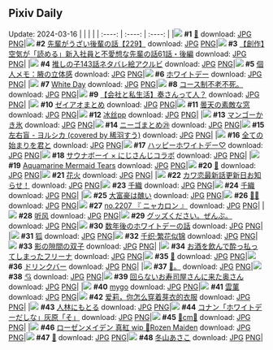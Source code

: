 ## Pixiv Daily
Update: 2024-03-16
|      |      |      |
| :----: | :----: | :----: |
|![](https://pixiv.microyu.workers.dev/c/240x480/img-master/img/2024/03/14/00/00/26/116893397_p0_master1200.jpg) **#1** [🖤](https://www.pixiv.net/artworks/116893397) download: [JPG](https://pixiv.microyu.workers.dev/img-original/img/2024/03/14/00/00/26/116893397_p0.jpg) [PNG](https://pixiv.microyu.workers.dev/img-original/img/2024/03/14/00/00/26/116893397_p0.png)|![](https://pixiv.microyu.workers.dev/c/240x480/img-master/img/2024/03/15/19/00/24/116941542_p0_master1200.jpg) **#2** [先輩がうざい後輩の話【229】](https://www.pixiv.net/artworks/116941542) download: [JPG](https://pixiv.microyu.workers.dev/img-original/img/2024/03/15/19/00/24/116941542_p0.jpg) [PNG](https://pixiv.microyu.workers.dev/img-original/img/2024/03/15/19/00/24/116941542_p0.png)|![](https://pixiv.microyu.workers.dev/c/240x480/img-master/img/2024/03/14/20/31/13/116915149_p0_master1200.jpg) **#3** [【創作】空気が「読める」新入社員と不愛想な先輩の話61話・後編](https://www.pixiv.net/artworks/116915149) download: [JPG](https://pixiv.microyu.workers.dev/img-original/img/2024/03/14/20/31/13/116915149_p0.jpg) [PNG](https://pixiv.microyu.workers.dev/img-original/img/2024/03/14/20/31/13/116915149_p0.png)|
|![](https://pixiv.microyu.workers.dev/c/240x480/img-master/img/2024/03/14/09/51/24/116902831_p0_master1200.jpg) **#4** [推しの子143話ネタバレ絵アクルビ](https://www.pixiv.net/artworks/116902831) download: [JPG](https://pixiv.microyu.workers.dev/img-original/img/2024/03/14/09/51/24/116902831_p0.jpg) [PNG](https://pixiv.microyu.workers.dev/img-original/img/2024/03/14/09/51/24/116902831_p0.png)|![](https://pixiv.microyu.workers.dev/c/240x480/img-master/img/2024/03/14/06/00/09/116900021_p0_master1200.jpg) **#5** [個人メモ：腋の立体感](https://www.pixiv.net/artworks/116900021) download: [JPG](https://pixiv.microyu.workers.dev/img-original/img/2024/03/14/06/00/09/116900021_p0.jpg) [PNG](https://pixiv.microyu.workers.dev/img-original/img/2024/03/14/06/00/09/116900021_p0.png)|![](https://pixiv.microyu.workers.dev/c/240x480/img-master/img/2024/03/14/20/30/03/116915098_p0_master1200.jpg) **#6** [ホワイトデー](https://www.pixiv.net/artworks/116915098) download: [JPG](https://pixiv.microyu.workers.dev/img-original/img/2024/03/14/20/30/03/116915098_p0.jpg) [PNG](https://pixiv.microyu.workers.dev/img-original/img/2024/03/14/20/30/03/116915098_p0.png)|
|![](https://pixiv.microyu.workers.dev/c/240x480/img-master/img/2024/03/14/00/04/19/116893797_p0_master1200.jpg) **#7** [White Day](https://www.pixiv.net/artworks/116893797) download: [JPG](https://pixiv.microyu.workers.dev/img-original/img/2024/03/14/00/04/19/116893797_p0.jpg) [PNG](https://pixiv.microyu.workers.dev/img-original/img/2024/03/14/00/04/19/116893797_p0.png)|![](https://pixiv.microyu.workers.dev/c/240x480/img-master/img/2024/03/15/15/55/29/116910560_p0_master1200.jpg) **#8** [コース制不老不死。](https://www.pixiv.net/artworks/116910560) download: [JPG](https://pixiv.microyu.workers.dev/img-original/img/2024/03/15/15/55/29/116910560_p0.jpg) [PNG](https://pixiv.microyu.workers.dev/img-original/img/2024/03/15/15/55/29/116910560_p0.png)|![](https://pixiv.microyu.workers.dev/c/240x480/img-master/img/2024/03/15/12/00/13/116933845_p0_master1200.jpg) **#9** [【会社と私生活】奏さんって人？](https://www.pixiv.net/artworks/116933845) download: [JPG](https://pixiv.microyu.workers.dev/img-original/img/2024/03/15/12/00/13/116933845_p0.jpg) [PNG](https://pixiv.microyu.workers.dev/img-original/img/2024/03/15/12/00/13/116933845_p0.png)|
|![](https://pixiv.microyu.workers.dev/c/240x480/img-master/img/2024/03/14/19/03/53/116912571_p0_master1200.jpg) **#10** [ゼイアオまとめ](https://www.pixiv.net/artworks/116912571) download: [JPG](https://pixiv.microyu.workers.dev/img-original/img/2024/03/14/19/03/53/116912571_p0.jpg) [PNG](https://pixiv.microyu.workers.dev/img-original/img/2024/03/14/19/03/53/116912571_p0.png)|![](https://pixiv.microyu.workers.dev/c/240x480/img-master/img/2024/03/15/07/30/02/116930263_p0_master1200.jpg) **#11** [曇天の素敵な窓](https://www.pixiv.net/artworks/116930263) download: [JPG](https://pixiv.microyu.workers.dev/img-original/img/2024/03/15/07/30/02/116930263_p0.jpg) [PNG](https://pixiv.microyu.workers.dev/img-original/img/2024/03/15/07/30/02/116930263_p0.png)|![](https://pixiv.microyu.workers.dev/c/240x480/img-master/img/2024/03/15/14/02/36/116935814_p0_master1200.jpg) **#12** [冰丝pp](https://www.pixiv.net/artworks/116935814) download: [JPG](https://pixiv.microyu.workers.dev/img-original/img/2024/03/15/14/02/36/116935814_p0.jpg) [PNG](https://pixiv.microyu.workers.dev/img-original/img/2024/03/15/14/02/36/116935814_p0.png)|
|![](https://pixiv.microyu.workers.dev/c/240x480/img-master/img/2024/03/15/18/56/39/116941393_p0_master1200.jpg) **#13** [マンゴーかき氷](https://www.pixiv.net/artworks/116941393) download: [JPG](https://pixiv.microyu.workers.dev/img-original/img/2024/03/15/18/56/39/116941393_p0.jpg) [PNG](https://pixiv.microyu.workers.dev/img-original/img/2024/03/15/18/56/39/116941393_p0.png)|![](https://pixiv.microyu.workers.dev/c/240x480/img-master/img/2024/03/14/00/25/01/116894640_p0_master1200.jpg) **#14** [ニーゴまとめ㉙](https://www.pixiv.net/artworks/116894640) download: [JPG](https://pixiv.microyu.workers.dev/img-original/img/2024/03/14/00/25/01/116894640_p0.jpg) [PNG](https://pixiv.microyu.workers.dev/img-original/img/2024/03/14/00/25/01/116894640_p0.png)|![](https://pixiv.microyu.workers.dev/c/240x480/img-master/img/2024/03/14/00/00/08/116893315_p0_master1200.jpg) **#15** [左右盲 - ヨルシカ (covered by 稀羽すう)](https://www.pixiv.net/artworks/116893315) download: [JPG](https://pixiv.microyu.workers.dev/img-original/img/2024/03/14/00/00/08/116893315_p0.jpg) [PNG](https://pixiv.microyu.workers.dev/img-original/img/2024/03/14/00/00/08/116893315_p0.png)|
|![](https://pixiv.microyu.workers.dev/c/240x480/img-master/img/2024/03/15/07/18/49/116930136_p0_master1200.jpg) **#16** [全ての始まりを君と](https://www.pixiv.net/artworks/116930136) download: [JPG](https://pixiv.microyu.workers.dev/img-original/img/2024/03/15/07/18/49/116930136_p0.jpg) [PNG](https://pixiv.microyu.workers.dev/img-original/img/2024/03/15/07/18/49/116930136_p0.png)|![](https://pixiv.microyu.workers.dev/c/240x480/img-master/img/2024/03/15/18/30/17/116940681_p0_master1200.jpg) **#17** [ハッピーホワイトデー♡](https://www.pixiv.net/artworks/116940681) download: [JPG](https://pixiv.microyu.workers.dev/img-original/img/2024/03/15/18/30/17/116940681_p0.jpg) [PNG](https://pixiv.microyu.workers.dev/img-original/img/2024/03/15/18/30/17/116940681_p0.png)|![](https://pixiv.microyu.workers.dev/c/240x480/img-master/img/2024/03/14/22/22/47/116919232_p0_master1200.jpg) **#18** [サウナボーイ × にじさんじコラボ](https://www.pixiv.net/artworks/116919232) download: [JPG](https://pixiv.microyu.workers.dev/img-original/img/2024/03/14/22/22/47/116919232_p0.jpg) [PNG](https://pixiv.microyu.workers.dev/img-original/img/2024/03/14/22/22/47/116919232_p0.png)|
|![](https://pixiv.microyu.workers.dev/c/240x480/img-master/img/2024/03/14/00/00/20/116893372_p0_master1200.jpg) **#19** [Aquamarine Mermaid Tears](https://www.pixiv.net/artworks/116893372) download: [JPG](https://pixiv.microyu.workers.dev/img-original/img/2024/03/14/00/00/20/116893372_p0.jpg) [PNG](https://pixiv.microyu.workers.dev/img-original/img/2024/03/14/00/00/20/116893372_p0.png)|![](https://pixiv.microyu.workers.dev/c/240x480/img-master/img/2024/03/15/00/00/25/116922870_p0_master1200.jpg) **#20** [🖤](https://www.pixiv.net/artworks/116922870) download: [JPG](https://pixiv.microyu.workers.dev/img-original/img/2024/03/15/00/00/25/116922870_p0.jpg) [PNG](https://pixiv.microyu.workers.dev/img-original/img/2024/03/15/00/00/25/116922870_p0.png)|![](https://pixiv.microyu.workers.dev/c/240x480/img-master/img/2024/03/14/00/00/37/116893449_p0_master1200.jpg) **#21** [花火](https://www.pixiv.net/artworks/116893449) download: [JPG](https://pixiv.microyu.workers.dev/img-original/img/2024/03/14/00/00/37/116893449_p0.jpg) [PNG](https://pixiv.microyu.workers.dev/img-original/img/2024/03/14/00/00/37/116893449_p0.png)|
|![](https://pixiv.microyu.workers.dev/c/240x480/img-master/img/2024/03/15/14/32/29/116936184_p0_master1200.jpg) **#22** [カワ恋最新話更新日お知らせ！](https://www.pixiv.net/artworks/116936184) download: [JPG](https://pixiv.microyu.workers.dev/img-original/img/2024/03/15/14/32/29/116936184_p0.jpg) [PNG](https://pixiv.microyu.workers.dev/img-original/img/2024/03/15/14/32/29/116936184_p0.png)|![](https://pixiv.microyu.workers.dev/c/240x480/img-master/img/2024/03/14/00/04/01/116893774_p0_master1200.jpg) **#23** [千織](https://www.pixiv.net/artworks/116893774) download: [JPG](https://pixiv.microyu.workers.dev/img-original/img/2024/03/14/00/04/01/116893774_p0.jpg) [PNG](https://pixiv.microyu.workers.dev/img-original/img/2024/03/14/00/04/01/116893774_p0.png)|![](https://pixiv.microyu.workers.dev/c/240x480/img-master/img/2024/03/14/09/47/42/116902838_p0_master1200.jpg) **#24** [千織](https://www.pixiv.net/artworks/116902838) download: [JPG](https://pixiv.microyu.workers.dev/img-original/img/2024/03/14/09/47/42/116902838_p0.jpg) [PNG](https://pixiv.microyu.workers.dev/img-original/img/2024/03/14/09/47/42/116902838_p0.png)|
|![](https://pixiv.microyu.workers.dev/c/240x480/img-master/img/2024/03/14/00/02/33/116893665_p0_master1200.jpg) **#25** [大富豪は醜い](https://www.pixiv.net/artworks/116893665) download: [JPG](https://pixiv.microyu.workers.dev/img-original/img/2024/03/14/00/02/33/116893665_p0.jpg) [PNG](https://pixiv.microyu.workers.dev/img-original/img/2024/03/14/00/02/33/116893665_p0.png)|![](https://pixiv.microyu.workers.dev/c/240x480/img-master/img/2024/03/14/00/00/47/116893487_p0_master1200.jpg) **#26** [💚💖](https://www.pixiv.net/artworks/116893487) download: [JPG](https://pixiv.microyu.workers.dev/img-original/img/2024/03/14/00/00/47/116893487_p0.jpg) [PNG](https://pixiv.microyu.workers.dev/img-original/img/2024/03/14/00/00/47/116893487_p0.png)|![](https://pixiv.microyu.workers.dev/c/240x480/img-master/img/2024/03/14/21/40/54/116917646_p0_master1200.jpg) **#27** [no.2207 『 ニャカロン 』](https://www.pixiv.net/artworks/116917646) download: [JPG](https://pixiv.microyu.workers.dev/img-original/img/2024/03/14/21/40/54/116917646_p0.jpg) [PNG](https://pixiv.microyu.workers.dev/img-original/img/2024/03/14/21/40/54/116917646_p0.png)|
|![](https://pixiv.microyu.workers.dev/c/240x480/img-master/img/2024/03/15/00/00/13/116922817_p0_master1200.jpg) **#28** [听风](https://www.pixiv.net/artworks/116922817) download: [JPG](https://pixiv.microyu.workers.dev/img-original/img/2024/03/15/00/00/13/116922817_p0.jpg) [PNG](https://pixiv.microyu.workers.dev/img-original/img/2024/03/15/00/00/13/116922817_p0.png)|![](https://pixiv.microyu.workers.dev/c/240x480/img-master/img/2024/03/14/11/29/33/116902610_p0_master1200.jpg) **#29** [グッズください。ぜんぶ。](https://www.pixiv.net/artworks/116902610) download: [JPG](https://pixiv.microyu.workers.dev/img-original/img/2024/03/14/11/29/33/116902610_p0.jpg) [PNG](https://pixiv.microyu.workers.dev/img-original/img/2024/03/14/11/29/33/116902610_p0.png)|![](https://pixiv.microyu.workers.dev/c/240x480/img-master/img/2024/03/15/00/21/19/116923919_p0_master1200.jpg) **#30** [数年後のホワイトデーの話](https://www.pixiv.net/artworks/116923919) download: [JPG](https://pixiv.microyu.workers.dev/img-original/img/2024/03/15/00/21/19/116923919_p0.jpg) [PNG](https://pixiv.microyu.workers.dev/img-original/img/2024/03/15/00/21/19/116923919_p0.png)|
|![](https://pixiv.microyu.workers.dev/c/240x480/img-master/img/2024/03/15/10/45/35/116932755_p0_master1200.jpg) **#31** [狐](https://www.pixiv.net/artworks/116932755) download: [JPG](https://pixiv.microyu.workers.dev/img-original/img/2024/03/15/10/45/35/116932755_p0.jpg) [PNG](https://pixiv.microyu.workers.dev/img-original/img/2024/03/15/10/45/35/116932755_p0.png)|![](https://pixiv.microyu.workers.dev/c/240x480/img-master/img/2024/03/14/01/04/35/116895885_p0_master1200.jpg) **#32** [千织·繁花似锦](https://www.pixiv.net/artworks/116895885) download: [JPG](https://pixiv.microyu.workers.dev/img-original/img/2024/03/14/01/04/35/116895885_p0.jpg) [PNG](https://pixiv.microyu.workers.dev/img-original/img/2024/03/14/01/04/35/116895885_p0.png)|![](https://pixiv.microyu.workers.dev/c/240x480/img-master/img/2024/03/15/10/17/15/116932369_p0_master1200.jpg) **#33** [影の隙間の双子](https://www.pixiv.net/artworks/116932369) download: [JPG](https://pixiv.microyu.workers.dev/img-original/img/2024/03/15/10/17/15/116932369_p0.jpg) [PNG](https://pixiv.microyu.workers.dev/img-original/img/2024/03/15/10/17/15/116932369_p0.png)|
|![](https://pixiv.microyu.workers.dev/c/240x480/img-master/img/2024/03/15/17/06/40/116938688_p0_master1200.jpg) **#34** [お酒を飲んで酔っ払ってしまったフリーナ](https://www.pixiv.net/artworks/116938688) download: [JPG](https://pixiv.microyu.workers.dev/img-original/img/2024/03/15/17/06/40/116938688_p0.jpg) [PNG](https://pixiv.microyu.workers.dev/img-original/img/2024/03/15/17/06/40/116938688_p0.png)|![](https://pixiv.microyu.workers.dev/c/240x480/img-master/img/2024/03/15/00/00/22/116922855_p0_master1200.jpg) **#35** [🔷️](https://www.pixiv.net/artworks/116922855) download: [JPG](https://pixiv.microyu.workers.dev/img-original/img/2024/03/15/00/00/22/116922855_p0.jpg) [PNG](https://pixiv.microyu.workers.dev/img-original/img/2024/03/15/00/00/22/116922855_p0.png)|![](https://pixiv.microyu.workers.dev/c/240x480/img-master/img/2024/03/15/20/30/09/116944254_p0_master1200.jpg) **#36** [ドリンクバー](https://www.pixiv.net/artworks/116944254) download: [JPG](https://pixiv.microyu.workers.dev/img-original/img/2024/03/15/20/30/09/116944254_p0.jpg) [PNG](https://pixiv.microyu.workers.dev/img-original/img/2024/03/15/20/30/09/116944254_p0.png)|
|![](https://pixiv.microyu.workers.dev/c/240x480/img-master/img/2024/03/15/18/40/47/116941012_p0_master1200.jpg) **#37** [🌸。](https://www.pixiv.net/artworks/116941012) download: [JPG](https://pixiv.microyu.workers.dev/img-original/img/2024/03/15/18/40/47/116941012_p0.jpg) [PNG](https://pixiv.microyu.workers.dev/img-original/img/2024/03/15/18/40/47/116941012_p0.png)|![](https://pixiv.microyu.workers.dev/c/240x480/img-master/img/2024/03/15/01/34/10/116925938_p0_master1200.jpg) **#38** [💘](https://www.pixiv.net/artworks/116925938) download: [JPG](https://pixiv.microyu.workers.dev/img-original/img/2024/03/15/01/34/10/116925938_p0.jpg) [PNG](https://pixiv.microyu.workers.dev/img-original/img/2024/03/15/01/34/10/116925938_p0.png)|![](https://pixiv.microyu.workers.dev/c/240x480/img-master/img/2024/03/14/00/01/29/116893560_p0_master1200.jpg) **#39** [回らないお寿司屋さんに来た奥さん](https://www.pixiv.net/artworks/116893560) download: [JPG](https://pixiv.microyu.workers.dev/img-original/img/2024/03/14/00/01/29/116893560_p0.jpg) [PNG](https://pixiv.microyu.workers.dev/img-original/img/2024/03/14/00/01/29/116893560_p0.png)|
|![](https://pixiv.microyu.workers.dev/c/240x480/img-master/img/2024/03/14/01/16/14/116896171_p0_master1200.jpg) **#40** [mygo](https://www.pixiv.net/artworks/116896171) download: [JPG](https://pixiv.microyu.workers.dev/img-original/img/2024/03/14/01/16/14/116896171_p0.jpg) [PNG](https://pixiv.microyu.workers.dev/img-original/img/2024/03/14/01/16/14/116896171_p0.png)|![](https://pixiv.microyu.workers.dev/c/240x480/img-master/img/2024/03/14/08/44/11/116902007_p0_master1200.jpg) **#41** [雲菫](https://www.pixiv.net/artworks/116902007) download: [JPG](https://pixiv.microyu.workers.dev/img-original/img/2024/03/14/08/44/11/116902007_p0.jpg) [PNG](https://pixiv.microyu.workers.dev/img-original/img/2024/03/14/08/44/11/116902007_p0.png)|![](https://pixiv.microyu.workers.dev/c/240x480/img-master/img/2024/03/14/17/56/07/116910650_p0_master1200.jpg) **#42** [爱莉，你怎么穿着芽衣的衣服](https://www.pixiv.net/artworks/116910650) download: [JPG](https://pixiv.microyu.workers.dev/img-original/img/2024/03/14/17/56/07/116910650_p0.jpg) [PNG](https://pixiv.microyu.workers.dev/img-original/img/2024/03/14/17/56/07/116910650_p0.png)|
|![](https://pixiv.microyu.workers.dev/c/240x480/img-master/img/2024/03/15/07/15/42/116930102_p0_master1200.jpg) **#43** [人林にもとる](https://www.pixiv.net/artworks/116930102) download: [JPG](https://pixiv.microyu.workers.dev/img-original/img/2024/03/15/07/15/42/116930102_p0.jpg) [PNG](https://pixiv.microyu.workers.dev/img-original/img/2024/03/15/07/15/42/116930102_p0.png)|![](https://pixiv.microyu.workers.dev/c/240x480/img-master/img/2024/03/14/16/50/20/116909385_p0_master1200.jpg) **#44** [コナン「ホワイトデーだしな」灰原「そ」](https://www.pixiv.net/artworks/116909385) download: [JPG](https://pixiv.microyu.workers.dev/img-original/img/2024/03/14/16/50/20/116909385_p0.jpg) [PNG](https://pixiv.microyu.workers.dev/img-original/img/2024/03/14/16/50/20/116909385_p0.png)|![](https://pixiv.microyu.workers.dev/c/240x480/img-master/img/2024/03/14/20/38/32/116915404_p0_master1200.jpg) **#45** [💖cm💖](https://www.pixiv.net/artworks/116915404) download: [JPG](https://pixiv.microyu.workers.dev/img-original/img/2024/03/14/20/38/32/116915404_p0.jpg) [PNG](https://pixiv.microyu.workers.dev/img-original/img/2024/03/14/20/38/32/116915404_p0.png)|
|![](https://pixiv.microyu.workers.dev/c/240x480/img-master/img/2024/03/14/17/52/08/116910566_p0_master1200.jpg) **#46** [ローゼンメイデン 真紅 wip 🌹Rozen Maiden](https://www.pixiv.net/artworks/116910566) download: [JPG](https://pixiv.microyu.workers.dev/img-original/img/2024/03/14/17/52/08/116910566_p0.jpg) [PNG](https://pixiv.microyu.workers.dev/img-original/img/2024/03/14/17/52/08/116910566_p0.png)|![](https://pixiv.microyu.workers.dev/c/240x480/img-master/img/2024/03/14/16/16/49/116908837_p0_master1200.jpg) **#47** [🐰](https://www.pixiv.net/artworks/116908837) download: [JPG](https://pixiv.microyu.workers.dev/img-original/img/2024/03/14/16/16/49/116908837_p0.jpg) [PNG](https://pixiv.microyu.workers.dev/img-original/img/2024/03/14/16/16/49/116908837_p0.png)|![](https://pixiv.microyu.workers.dev/c/240x480/img-master/img/2024/03/14/10/00/01/116903005_p0_master1200.jpg) **#48** [冬山あさこ](https://www.pixiv.net/artworks/116903005) download: [JPG](https://pixiv.microyu.workers.dev/img-original/img/2024/03/14/10/00/01/116903005_p0.jpg) [PNG](https://pixiv.microyu.workers.dev/img-original/img/2024/03/14/10/00/01/116903005_p0.png)|
